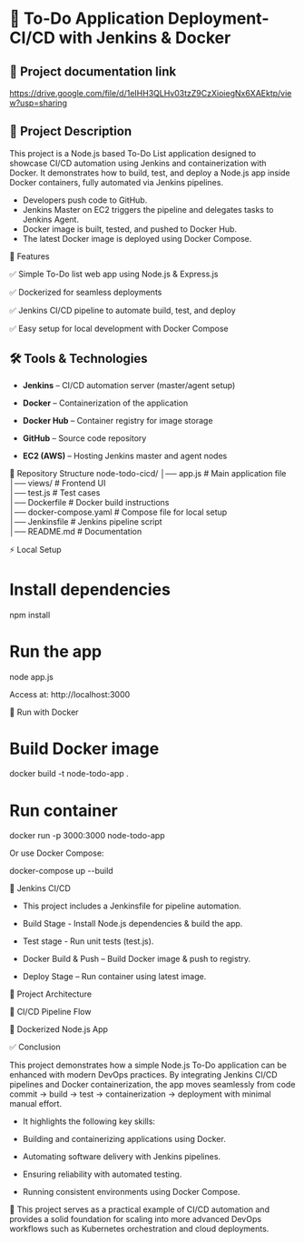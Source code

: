 
# 🚀 To-Do Application Deployment-CI/CD with Jenkins & Docker 

## 📌 Project documentation link

https://drive.google.com/file/d/1eIHH3QLHv03tzZ9CzXioiegNx6XAEktp/view?usp=sharing

## 📄 Project Description

This project is a Node.js based To-Do List application designed to showcase CI/CD automation using Jenkins and containerization with Docker.
It demonstrates how to build, test, and deploy a Node.js app inside Docker containers, fully automated via Jenkins pipelines.

- Developers push code to GitHub.
- Jenkins Master on EC2 triggers the pipeline and delegates tasks to Jenkins Agent.
- Docker image is built, tested, and pushed to Docker Hub.
- The latest Docker image is deployed using Docker Compose.

🚀 Features

✅ Simple To-Do list web app using Node.js & Express.js

✅ Dockerized for seamless deployments

✅ Jenkins CI/CD pipeline to automate build, test, and deploy

✅ Easy setup for local development with Docker Compose

## 🛠️ Tools & Technologies

- **Jenkins** – CI/CD automation server (master/agent setup)

- **Docker** – Containerization of the application

-  **Docker Hub** – Container registry for image storage
 
- **GitHub** – Source code repository

- **EC2 (AWS)** – Hosting Jenkins master and agent nodes
  
📂 Repository Structure
node-todo-cicd/
│── app.js               # Main application file  
│── views/               # Frontend UI  
│── test.js              # Test cases  
│── Dockerfile           # Docker build instructions  
│── docker-compose.yaml  # Compose file for local setup  
│── Jenkinsfile          # Jenkins pipeline script  
│── README.md            # Documentation  

⚡ Local Setup

# Install dependencies

npm install

# Run the app

node app.js


Access at: http://localhost:3000

🐳 Run with Docker

# Build Docker image

docker build -t node-todo-app .

# Run container

docker run -p 3000:3000 node-todo-app


Or use Docker Compose:

docker-compose up --build

🔄 Jenkins CI/CD

- This project includes a Jenkinsfile for pipeline automation.

- Build Stage - Install Node.js dependencies & build the app.

- Test stage - Run unit tests (test.js).

- Docker Build & Push – Build Docker image & push to registry.

- Deploy Stage – Run container using latest image.

📸 Project Architecture

🔹 CI/CD Pipeline Flow

🔹 Dockerized Node.js App

✅ Conclusion

This project demonstrates how a simple Node.js To-Do application can be enhanced with modern DevOps practices. By integrating Jenkins CI/CD pipelines and Docker containerization, the app moves seamlessly from code commit → build → test → containerization → deployment with minimal manual effort.

- It highlights the following key skills:

- Building and containerizing applications using Docker.

- Automating software delivery with Jenkins pipelines.

- Ensuring reliability with automated testing.

- Running consistent environments using Docker Compose.

🚀 This project serves as a practical example of CI/CD automation and provides a solid foundation for scaling into more advanced DevOps workflows such as Kubernetes orchestration and cloud deployments.
